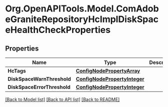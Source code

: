 # Org.OpenAPITools.Model.ComAdobeGraniteRepositoryHcImplDiskSpaceHealthCheckProperties
## Properties

Name | Type | Description | Notes
------------ | ------------- | ------------- | -------------
**HcTags** | [**ConfigNodePropertyArray**](ConfigNodePropertyArray.md) |  | [optional] 
**DiskSpaceWarnThreshold** | [**ConfigNodePropertyInteger**](ConfigNodePropertyInteger.md) |  | [optional] 
**DiskSpaceErrorThreshold** | [**ConfigNodePropertyInteger**](ConfigNodePropertyInteger.md) |  | [optional] 

[[Back to Model list]](../README.md#documentation-for-models) [[Back to API list]](../README.md#documentation-for-api-endpoints) [[Back to README]](../README.md)

